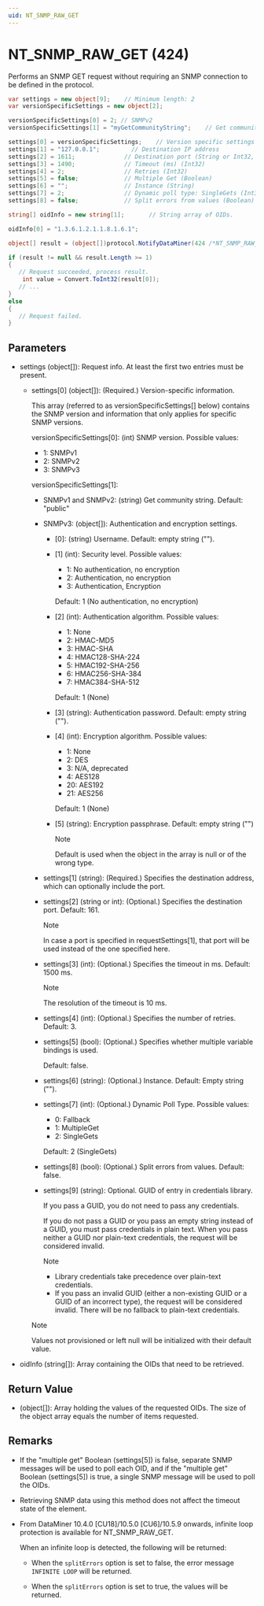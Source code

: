 ```yaml
---
uid: NT_SNMP_RAW_GET
---
```


# NT_SNMP_RAW_GET (424)

Performs an SNMP GET request without requiring an SNMP connection to be defined in the protocol.<!-- RN 18369 -->

```csharp
var settings = new object[9];    // Minimum length: 2
var versionSpecificSettings = new object[2];

versionSpecificSettings[0] = 2; // SNMPv2
versionSpecificSettings[1] = "myGetCommunityString";    // Get community string

settings[0] = versionSpecificSettings;    // Version specific settings
settings[1] = "127.0.0.1";         // Destination IP address
settings[2] = 1611;              // Destination port (String or Int32, will not overwrite the port specified with the IP address)
settings[3] = 1490;              // Timeout (ms) (Int32)
settings[4] = 2;                 // Retries (Int32)
settings[5] = false;             // Multiple Get (Boolean)
settings[6] = "";                // Instance (String)
settings[7] = 2;                 // Dynamic poll type: SingleGets (Int32)
settings[8] = false;             // Split errors from values (Boolean)

string[] oidInfo = new string[1];       // String array of OIDs.

oidInfo[0] = "1.3.6.1.2.1.1.8.1.6.1";

object[] result = (object[])protocol.NotifyDataMiner(424 /*NT_SNMP_RAW_GET*/, settings, oidInfo);

if (result != null && result.Length >= 1)
{
   // Request succeeded, process result.
    int value = Convert.ToInt32(result[0]);
   // ...
}
else
{
   // Request failed.
}
```

## Parameters

- settings (object[]): Request info. At least the first two entries must be present.

  - settings[0] (object[]): (Required.) Version-specific information.

    This array (referred to as versionSpecificSettings[] below) contains the SNMP version and information that only applies for specific SNMP versions.

    versionSpecificSettings[0]: (int) SNMP version. Possible values:

    - 1: SNMPv1
    - 2: SNMPv2
    - 3: SNMPv3

    versionSpecificSettings[1]:

    - SNMPv1 and SNMPv2: (string) Get community string. Default: "public"
    - SNMPv3: (object[]): Authentication and encryption settings.
      - [0]: (string) Username. Default: empty string ("").
      - [1] (int): Security level. Possible values:
        - 1: No authentication, no encryption
        - 2: Authentication, no encryption
        - 3: Authentication, Encryption

        Default: 1 (No authentication, no encryption)

      - [2] (int): Authentication algorithm. Possible values:
        - 1: None
        - 2: HMAC-MD5
        - 3: HMAC-SHA
        - 4: HMAC128-SHA-224
        - 5: HMAC192-SHA-256
        - 6: HMAC256-SHA-384
        - 7: HMAC384-SHA-512

        Default: 1 (None)
      - [3] (string): Authentication password. Default: empty string ("").
      - [4] (int): Encryption algorithm. Possible values:
        - 1: None
        - 2: DES
        - 3: N/A, deprecated
        - 4: AES128
        - 20: AES192
        - 21: AES256

        Default: 1 (None)
      - [5] (string): Encryption passphrase. Default: empty string ("")

        > [!NOTE]
        > Default is used when the object in the array is null or of the wrong type.

    - settings[1] (string): (Required.) Specifies the destination address, which can optionally include the port.

    - settings[2] (string or int): (Optional.) Specifies the destination port. Default: 161.

      > [!NOTE]
      > In case a port is specified in requestSettings[1], that port will be used instead of the one specified here.

    - settings[3] (int): (Optional.) Specifies the timeout in ms. Default: 1500 ms.

      > [!NOTE]
      > The resolution of the timeout is 10 ms.

    - settings[4] (int): (Optional.) Specifies the number of retries. Default: 3.

    - settings[5] (bool): (Optional.) Specifies whether multiple variable bindings is used.

      Default: false.

    - settings[6] (string): (Optional.) Instance. Default: Empty string ("").

    - settings[7] (int): (Optional.) Dynamic Poll Type. Possible values:

      - 0: Fallback
      - 1: MultipleGet
      - 2: SingleGets

      Default: 2 (SingleGets)

    - settings[8] (bool): (Optional.) Split errors from values. Default: false.

    - settings[9] (string): Optional. GUID of entry in credentials library.<!-- RN 27275 -->

      If you pass a GUID, you do not need to pass any credentials.

      If you do not pass a GUID or you pass an empty string instead of a GUID, you must pass credentials in plain text. When you pass neither a GUID nor plain-text credentials, the request will be considered invalid.

      > [!NOTE]
      >
      > - Library credentials take precedence over plain-text credentials.
      > - If you pass an invalid GUID (either a non-existing GUID or a GUID of an incorrect type), the request will be considered invalid. There will be no fallback to plain-text credentials.

    > [!NOTE]
    > Values not provisioned or left null will be initialized with their default value.

- oidInfo (string[]): Array containing the OIDs that need to be retrieved.

## Return Value

- (object[]): Array holding the values of the requested OIDs. The size of the object array equals the number of items requested.

## Remarks

- If the "multiple get" Boolean (settings[5]) is false, separate SNMP messages will be used to poll each OID, and if the "multiple get" Boolean (settings[5]) is true, a single SNMP message will be used to poll the OIDs.<!-- RN 20727 -->
- Retrieving SNMP data using this method does not affect the timeout state of the element.
- From DataMiner 10.4.0 [CU18]/10.5.0 [CU6]/10.5.9 onwards<!--RN 43273-->, infinite loop protection is available for NT_SNMP_RAW_GET.

  When an infinite loop is detected, the following will be returned:

  - When the `splitErrors` option is set to false, the error message `INFINITE LOOP` will be returned.

  - When the `splitErrors` option is set to true, the values will be returned.
